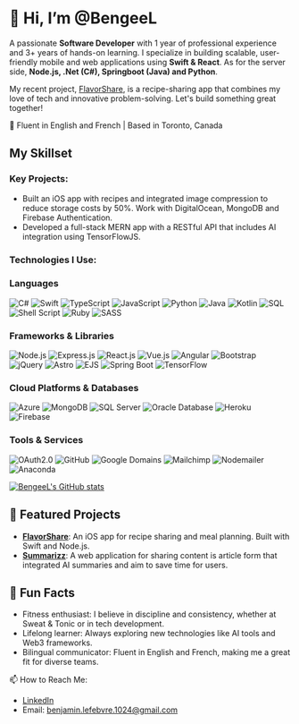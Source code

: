 # 👋 Hi, I’m @BengeeL  

A passionate **Software Developer** with 1 year of professional experience and 3+ years of hands-on learning. I specialize in building scalable, user-friendly mobile and web applications using **Swift & React**. As for the server side, **Node.js, .Net (C#), Springboot (Java) and Python**.  

My recent project, [FlavorShare](https://flavorshare.app), is a recipe-sharing app that combines my love of tech and innovative problem-solving. Let's build something great together!  

💬 Fluent in English and French | Based in Toronto, Canada

## My Skillset  

### Key Projects:  
- Built an iOS app with recipes and integrated image compression to reduce storage costs by 50%. Work with DigitalOcean, MongoDB and Firebase Authentication.
- Developed a full-stack MERN app with a RESTful API that includes AI integration using TensorFlowJS. 

### Technologies I Use:  
### Languages
![C#](https://img.shields.io/badge/C%23-239120?style=flat&logo=c-sharp&logoColor=white) ![Swift](https://img.shields.io/badge/Swift-F05138?style=flat&logo=swift&logoColor=white) ![TypeScript](https://img.shields.io/badge/TypeScript-3178C6?style=flat&logo=typescript&logoColor=white) ![JavaScript](https://img.shields.io/badge/JavaScript-F7DF1E?style=flat&logo=javascript&logoColor=black) ![Python](https://img.shields.io/badge/Python-3776AB?style=flat&logo=python&logoColor=white) ![Java](https://img.shields.io/badge/Java-007396?style=flat&logo=java&logoColor=white) ![Kotlin](https://img.shields.io/badge/Kotlin-7F52FF?style=flat&logo=kotlin&logoColor=white) ![SQL](https://img.shields.io/badge/SQL-000?style=flat&logo=sqlite&logoColor=white) ![Shell Script](https://img.shields.io/badge/Shell_Script-121011?style=flat&logo=gnu-bash&logoColor=white) ![Ruby](https://img.shields.io/badge/Ruby-CC342D?style=flat&logo=ruby&logoColor=white) ![SASS](https://img.shields.io/badge/SASS-CC6699?style=flat&logo=sass&logoColor=white)

### Frameworks & Libraries
![Node.js](https://img.shields.io/badge/Node.js-339933?style=flat&logo=node.js&logoColor=white) ![Express.js](https://img.shields.io/badge/Express.js-000000?style=flat&logo=express&logoColor=white) ![React.js](https://img.shields.io/badge/React.js-61DAFB?style=flat&logo=react&logoColor=black) ![Vue.js](https://img.shields.io/badge/Vue.js-4FC08D?style=flat&logo=vue.js&logoColor=white) ![Angular](https://img.shields.io/badge/Angular-DD0031?style=flat&logo=angular&logoColor=white) ![Bootstrap](https://img.shields.io/badge/Bootstrap-563D7C?style=flat&logo=bootstrap&logoColor=white) ![jQuery](https://img.shields.io/badge/jQuery-0769AD?style=flat&logo=jquery&logoColor=white) ![Astro](https://img.shields.io/badge/Astro-FF5D01?style=flat&logo=astro&logoColor=white) ![EJS](https://img.shields.io/badge/EJS-5E7C7E?style=flat&logo=ejs&logoColor=white) ![Spring Boot](https://img.shields.io/badge/Spring%20Boot-6DB33F?style=flat&logo=springboot&logoColor=white) ![TensorFlow](https://img.shields.io/badge/TensorFlow-FF6F00?style=flat&logo=tensorflow&logoColor=white)  

### Cloud Platforms & Databases
![Azure](https://img.shields.io/badge/Azure-0078D4?style=flat&logo=azure&logoColor=white) ![MongoDB](https://img.shields.io/badge/MongoDB-47A248?style=flat&logo=mongodb&logoColor=white) ![SQL Server](https://img.shields.io/badge/SQL_Server-CC2927?style=flat&logo=microsoft-sql-server&logoColor=white) ![Oracle Database](https://img.shields.io/badge/Oracle_Database-F80000?style=flat&logo=oracle&logoColor=white) ![Heroku](https://img.shields.io/badge/Heroku-430098?style=flat&logo=heroku&logoColor=white) ![Firebase](https://img.shields.io/badge/Firebase-FFCA28?style=flat&logo=firebase&logoColor=black)

### Tools & Services
![OAuth2.0](https://img.shields.io/badge/OAuth2.0-000000?style=flat&logo=oauth&logoColor=white) ![GitHub](https://img.shields.io/badge/GitHub-181717?style=flat&logo=github&logoColor=white)  ![Google Domains](https://img.shields.io/badge/Google_Domains-4285F4?style=flat&logo=google-domains&logoColor=white) ![Mailchimp](https://img.shields.io/badge/Mailchimp-FFE01B?style=flat&logo=mailchimp&logoColor=black) ![Nodemailer](https://img.shields.io/badge/Nodemailer-004F4F?style=flat&logo=nodemailer&logoColor=white) ![Anaconda](https://img.shields.io/badge/Anaconda-44A833?style=flat&logo=anaconda&logoColor=white)  

[![BengeeL's GitHub stats](https://github-readme-stats.vercel.app/api/top-langs/?username=BengeeL&theme=transparent&hide=jupyter%20notebook,CSS,less,HTML,astro,ejs&langs_count=10)](https://github.com/BengeeL/github-readme-stats)

## 🔗 Featured Projects  
- **[FlavorShare](https://flavorshare.app)**: An iOS app for recipe sharing and meal planning. Built with Swift and Node.js.  
- **[Summarizz](https://github.com/Turing-Sandbox/Turing-Sandbox-Web)**: A web application for sharing content is article form that integrated AI summaries and aim to save time for users.

## 🎯 Fun Facts  
- Fitness enthusiast: I believe in discipline and consistency, whether at Sweat & Tonic or in tech development.  
- Lifelong learner: Always exploring new technologies like AI tools and Web3 frameworks.  
- Bilingual communicator: Fluent in English and French, making me a great fit for diverse teams.  

📫 How to Reach Me:  
- [LinkedIn](https://www.linkedin.com/in/benjaminlefebvre1024)  
- Email: [benjamin.lefebvre.1024@gmail.com](mailto:benjamin.lefebvre.1024@gmail.com)  
